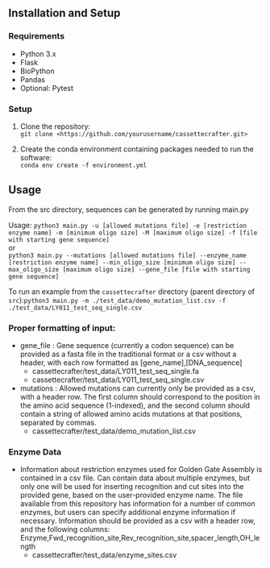 ## Installation and Setup

### Requirements

- Python 3.x
- Flask 
- BioPython
- Pandas
- Optional: Pytest
  
### Setup

1. Clone the repository:  
   `git clone <https://github.com/yourusername/cassettecrafter.git>`

2. Create the conda environment containing packages needed to run the software:   
 `conda env create -f environment.yml`

## Usage
From the src directory, sequences can be generated by running main.py

Usage:  `python3 main.py -u [allowed mutations file] -e [restriction enzyme name] -m [minimum oligo size] -M [maximum oligo size] -f [file with starting gene sequence]`  
or  
`python3 main.py --mutations [allowed mutations file] --enzyme_name [restriction enzyme name] --min_oligo_size [minimum oligo size] --max_oligo_size [maximum oligo size] --gene_file [file with starting gene sequence]`

To run an example from the `cassettecrafter` directory (parent directory of `src`):`python3 main.py -m ./test_data/demo_mutation_list.csv -f ./test_data/LY011_test_seq_single.csv`

### Proper formatting of input:
* gene_file : Gene sequence (currently a codon sequence) can be provided as a fasta file in the traditional format or a csv without a header, with each row formatted as [gene_name],[DNA_sequence]
    * cassettecrafter/test_data/LY011_test_seq_single.fa
    * cassettecrafter/test_data/LY011_test_seq_single.csv
* mutations : Allowed mutations can currently only be provided as a csv, with a header row. The first column should correspond to the position in the amino acid sequence (1-indexed), and the second column should contain a string of allowed amino acids mutations at that positions, separated by commas.
    * cassettecrafter/test_data/demo_mutation_list.csv
 
### Enzyme Data
* Information about restriction enzymes used for Golden Gate Assembly is contained in a csv file. Can contain data about multiple enzymes, but only one will be used for inserting recognition and cut sites into the provided gene, based on the user-provided enzyme name. The file available from this repository has information for a number of common enzymes, but users can specify additional enzyme information if necessary. Information should be provided as a csv with a header row, and the following columns: Enzyme,Fwd_recognition_site,Rev_recognition_site,spacer_length,OH_length
    * cassettecrafter/test_data/enzyme_sites.csv
